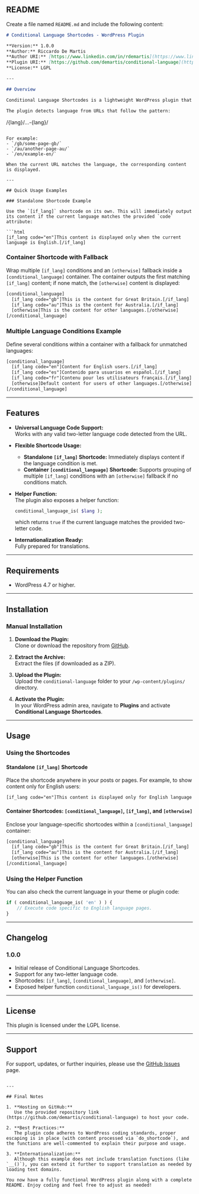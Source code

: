 ## README

Create a file named `README.md` and include the following content:

```markdown
# Conditional Language Shortcodes - WordPress Plugin

**Version:** 1.0.0  
**Author:** Riccardo De Martis  
**Author URI:** [https://www.linkedin.com/in/rdemartis](https://www.linkedin.com/in/rdemartis)  
**Plugin URI:** [https://github.com/demartis/conditional-language](https://github.com/demartis/conditional-language)  
**License:** LGPL

---

## Overview

Conditional Language Shortcodes is a lightweight WordPress plugin that displays content based on the language detected in the URL. The plugin supports any two-letter language code and works with both standalone shortcode usage and as a container with fallback content.

The plugin detects language from URLs that follow the pattern:

```
/{lang}/...-{lang}/
```

For example:
- `/gb/some-page-gb/`
- `/au/another-page-au/`
- `/en/example-en/`

When the current URL matches the language, the corresponding content is displayed.

---

## Quick Usage Examples

### Standalone Shortcode Example

Use the `[if_lang]` shortcode on its own. This will immediately output its content if the current language matches the provided `code` attribute:

```html
[if_lang code="en"]This content is displayed only when the current language is English.[/if_lang]
```

### Container Shortcode with Fallback

Wrap multiple `[if_lang]` conditions and an `[otherwise]` fallback inside a `[conditional_language]` container. The container outputs the first matching `[if_lang]` content; if none match, the `[otherwise]` content is displayed:

```html
[conditional_language]
  [if_lang code="gb"]This is the content for Great Britain.[/if_lang]
  [if_lang code="au"]This is the content for Australia.[/if_lang]
  [otherwise]This is the content for other languages.[/otherwise]
[/conditional_language]
```

### Multiple Language Conditions Example

Define several conditions within a container with a fallback for unmatched languages:

```html
[conditional_language]
  [if_lang code="en"]Content for English users.[/if_lang]
  [if_lang code="es"]Contenido para usuarios en español.[/if_lang]
  [if_lang code="fr"]Contenu pour les utilisateurs français.[/if_lang]
  [otherwise]Default content for users of other languages.[/otherwise]
[/conditional_language]
```

---

## Features

- **Universal Language Code Support:**  
  Works with any valid two-letter language code detected from the URL.

- **Flexible Shortcode Usage:**  
  - **Standalone `[if_lang]` Shortcode:** Immediately displays content if the language condition is met.
  - **Container `[conditional_language]` Shortcode:** Supports grouping of multiple `[if_lang]` conditions with an `[otherwise]` fallback if no conditions match.

- **Helper Function:**  
  The plugin also exposes a helper function:
  ```php
  conditional_language_is( $lang );
  ```
  which returns `true` if the current language matches the provided two-letter code.

- **Internationalization Ready:**  
  Fully prepared for translations.

---

## Requirements

- WordPress 4.7 or higher.

---

## Installation

### Manual Installation

1. **Download the Plugin:**  
   Clone or download the repository from [GitHub](https://github.com/demartis/conditional-language).

2. **Extract the Archive:**  
   Extract the files (if downloaded as a ZIP).

3. **Upload the Plugin:**  
   Upload the `conditional-language` folder to your `/wp-content/plugins/` directory.

4. **Activate the Plugin:**  
   In your WordPress admin area, navigate to **Plugins** and activate **Conditional Language Shortcodes**.

---

## Usage

### Using the Shortcodes

#### Standalone `[if_lang]` Shortcode

Place the shortcode anywhere in your posts or pages. For example, to show content only for English users:

```html
[if_lang code="en"]This content is displayed only for English language pages.[/if_lang]
```

#### Container Shortcodes: `[conditional_language]`, `[if_lang]`, and `[otherwise]`

Enclose your language-specific shortcodes within a `[conditional_language]` container:

```html
[conditional_language]
  [if_lang code="gb"]This is the content for Great Britain.[/if_lang]
  [if_lang code="au"]This is the content for Australia.[/if_lang]
  [otherwise]This is the content for other languages.[/otherwise]
[/conditional_language]
```

### Using the Helper Function

You can also check the current language in your theme or plugin code:

```php
if ( conditional_language_is( 'en' ) ) {
    // Execute code specific to English language pages.
}
```

---

## Changelog

### 1.0.0
- Initial release of Conditional Language Shortcodes.
- Support for any two-letter language code.
- Shortcodes: `[if_lang]`, `[conditional_language]`, and `[otherwise]`.
- Exposed helper function `conditional_language_is()` for developers.

---

## License

This plugin is licensed under the LGPL license.

---

## Support

For support, updates, or further inquiries, please use the [GitHub Issues](https://github.com/demartis/conditional-language/issues) page.
```

---

## Final Notes

1. **Hosting on GitHub:**  
   Use the provided repository link (https://github.com/demartis/conditional-language) to host your code.

2. **Best Practices:**  
   The plugin code adheres to WordPress coding standards, proper escaping is in place (with content processed via `do_shortcode`), and the functions are well-commented to explain their purpose and usage.

3. **Internationalization:**  
   Although this example does not include translation functions (like `__()`), you can extend it further to support translation as needed by loading text domains.

You now have a fully functional WordPress plugin along with a complete README. Enjoy coding and feel free to adjust as needed!